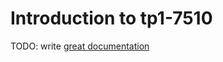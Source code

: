 # Introduction to tp1-7510

TODO: write [great documentation](http://jacobian.org/writing/what-to-write/)
